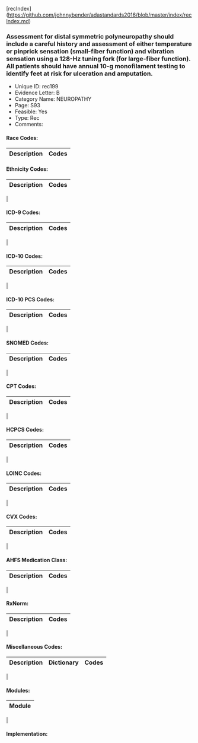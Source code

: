 [recIndex] (https://github.com/johnnybender/adastandards2016/blob/master/index/recIndex.md)

### **Assessment for distal symmetric polyneuropathy should include a careful history and assessment of either temperature or pinprick sensation (small-fiber function) and vibration sensation using a 128-Hz tuning fork (for large-fiber function). All patients should have annual 10-g monofilament testing to identify feet at risk for ulceration and amputation.**
* Unique ID: rec199
* Evidence Letter: B
* Category Name: NEUROPATHY
* Page: S93
* Feasible: Yes
* Type: Rec
* Comments: 

#### Race Codes:

Description | Codes
----------- | -----


#### Ethnicity Codes:

Description | Codes
----------- | -----
|

#### ICD-9 Codes:

Description | Codes
----------- | -----
|

#### ICD-10 Codes:

Description | Codes
----------- | -----
|

#### ICD-10 PCS Codes:

Description | Codes
----------- | -----
|

#### SNOMED Codes:

Description | Codes
----------- | -----
|

#### CPT Codes:

Description | Codes
----------- | -----
|

#### HCPCS Codes:

Description | Codes
----------- | -----
|

#### LOINC Codes:

Description | Codes
----------- | -----
|

#### CVX Codes:

Description | Codes
----------- | -----
|

#### AHFS Medication Class:

Description | Codes
----------- | -----
|

#### RxNorm:

Description | Codes
----------- | -----
|

#### Miscellaneous Codes:

Description | Dictionary | Codes
----------- | ---------- | -----
|

#### Modules:

Module |
------ |
|

#### Implementation:

